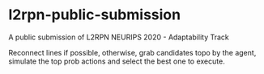 # l2rpn-public-submission
A public submission of L2RPN NEURIPS 2020 - Adaptability Track

Reconnect lines if possible, otherwise, grab candidates topo by the agent, simulate the top prob actions and select the best one to execute.
